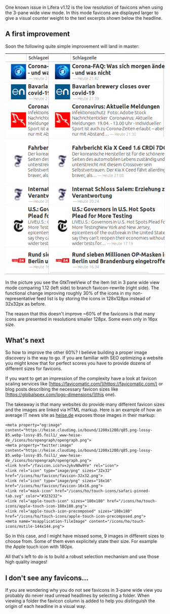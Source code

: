 One known issue in Lifera v1.12 is the low resolution of favicons
when using the 3-pane wide view mode. In this mode favicons are displayed
larger to give a visual counter weight to the text excerpts shown below the headline.

## A first improvement

Soon the following quite simple improvement will land in master:

![3-pane wide view mode favicons with higher resolution](assets/favicons-higher-resolution.png)

In the picture you see the GtkTreeView of the item list in 3 pane wide view
mode comparing 1.12 (left side) to branch favicon-rewrite (right side). The
functional change improving roughly 30% of the icons in my non-representative
feed list is by storing the icons in 128x128px instead of 32x32px as before.

The reason that this doesn't improve ~60% of the favicons is that many icons
are presented in resolutions smaller 128px. Some even only in 16px size.

## What's next

So how to improve the other 60%? I believe building a proper image discovery
is the way to go. If you are familiar with SEO optimizing a website you might
know that for perfect scores you have to provide dozens of different sizes for
favicons. 

If you want to get an impression of the complexity have a look at favicon
scaling services like [https://favicomatic.com/](https://favicomatic.com/)
or blog posts describing the necessary favicon sizes like 
[https://globalspex.com/logo-dimensions/](this one).

The takeaway is that many websites do provide many different favicon sizes
and the images are linked via HTML markup. Here is an example of how 
an average IT news site as [heise.de](https://heise.de) exposes those
images in their markup:

    <meta property="og:image" content="https://heise.cloudimg.io/bound/1200x1200/q85.png-lossy-85.webp-lossy-85.foil1/_www-heise-de_/icons/ho/opengraph/opengraph.png">
    <meta property="twitter:image" content="https://heise.cloudimg.io/bound/1200x1200/q85.png-lossy-85.webp-lossy-85.foil1/_www-heise-de_/icons/ho/opengraph/opengraph.png">
    <link href="/favicon.ico?v=JykvN0w9Ye" rel="icon">
    <link rel="icon" type="image/png" sizes="32x32" href="/icons/ho/favicon/favicon-32x32.png">
    <link rel="icon" type="image/png" sizes="16x16" href="/icons/ho/favicon/favicon-16x16.png">
    <link rel="mask-icon" href="/icons/ho/touch-icons/safari-pinned-tab.svg" color="#323232">
    <link rel="apple-touch-icon" sizes="180x180" href="/icons/ho/touch-icons/apple-touch-icon-180x180.png">
    <link rel="apple-touch-icon-precomposed" sizes="180x180" href="/icons/ho/touch-icons/apple-touch-icon-precomposed.png">
    <meta name="msapplication-TileImage" content="/icons/ho/touch-icons/mstile-144x144.png">

So in this case, and I might have missed some, 9 images in different sizes
to choose from. Some of them even explicitely state their size. For example
the Apple touch icon with 180px.

All that's left to do is to build a robust selection mechanism and use those
high quality images!

## I don't see any favicons...

If you are wondering why you do not see favicons in 3-pane wide view you
probably do never read unread headlines by selecting a folder. When viewing
a folder the favicon column is added to help you distinguish the origin of
each headline in a visual way.

